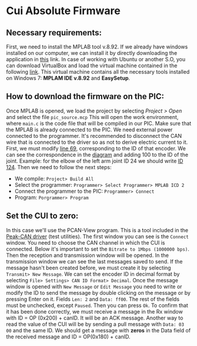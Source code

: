 # Cui Absolute Firmware

## Necessary requirements:

First, we need to install the MPLAB tool v.8.92. If we already have windows installed on our computer, we can install it by directly downloading the application in [this](https://drive.google.com/open?id=1n51XC7JwGAtncWq1itDxE7FpyqdSyaWD) link.
In case of working with Ubuntu or another S.O, you can download VirtualBox and load the virtual machine contained in the following [link](https://drive.google.com/open?id=0BxR76I90oKSmQ0xsS0loZVhhRnM). This virtual machine contains all the necessary tools installed on Windows 7: **MPLAM IDE v.8.92** and **EasySetup**.

## How to download the firmware on the PIC:

Once MPLAB is opened, we load the project by selecting *Project > Open* and select the file `pic_source.mcp`
This will open the work environment, where `main.c` is the code file that will be compiled in our PIC. 
Make sure that the MPLAB is already connected to the PIC. We need external power connected to the programmer. It's recommended to disconnect the CAN wire that is connected to the driver so as not to derive electric current to it.
First, we must modify [line 69](https://github.com/roboticslab-uc3m/yarp-devices/blob/develop/firmware/CuiAbsolute/Pic_source/main.c#L69), corresponding to the ID of that encoder. We can see the correspondence in the [diagram](http://robots.uc3m.es/gitbook-teo-developer-manual/diagrams.html#joint-indexes) and adding 100 to the ID of the joint. Example: for the elbow of the left arm joint ID 24 we should write [ID 124](https://github.com/roboticslab-uc3m/yarp-devices/blob/develop/firmware/CuiAbsolute/Pic_source/main.c#L69).
Then we need to follow the next steps:
* We compile: `Project> Build All`
* Select the programmer: `Programmer> Select Programmer> MPLAB ICD 2`
* Connect the programmer to the PIC: `Programmer> Connect`
* Program: `Porgrammer> Program`

## Set the CUI to zero:

In this case we'll use the PCAN-View program. This is a tool included in the [Peak-CAN driver](https://github.com/roboticslab-uc3m/installation-guides/blob/master/install-pcan.md) (test utilities).
The first window you can see is the `Connect` window. You need to choose the CAN channel in which the CUI is connected. Below it's important to set the `Bitrate to 1Mbps (1000000 bps)`.
Then the reception and transmission window will be opened. In the transmission window we can see the last messages saved to send. If the message hasn't been created before, we must create it by selecting `Transmit> New Message`.
We can set the encoder ID in decimal format by selecting `File> Settings> CAN ID Format> Decimal`. 
Once the message window is opened with `New Message` or `Edit Message` you need to write or modify the ID to send the message by double clicking on the message or by pressing Enter on it. 
Fields `Len: 2` and `Data: ff00`. The rest of the fields must be unchecked, except `Paused`. Then you can press `Ok`. To confirm that it has been done correctly, we must receive a message in the Rx window with ID = OP (0x200) + canID. It will be an ACK message.
Another way to read the value of the CUI will be by sending a pull message with `Data: 03 00` and the same ID. We should get a message with **zeros** in the Data field of the received message and ID = OP(0x180) + canID.
